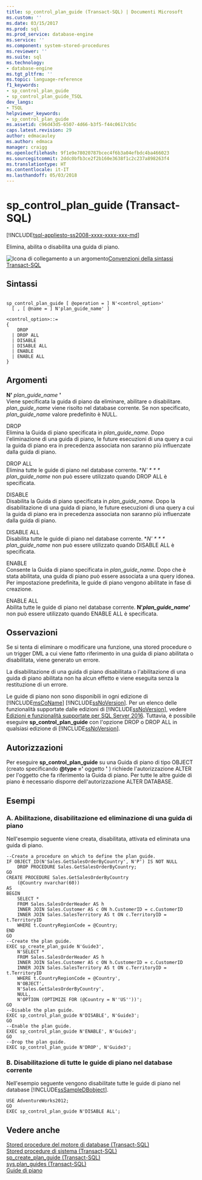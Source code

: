 ```yaml
---
title: sp_control_plan_guide (Transact-SQL) | Documenti Microsoft
ms.custom: ''
ms.date: 03/15/2017
ms.prod: sql
ms.prod_service: database-engine
ms.service: ''
ms.component: system-stored-procedures
ms.reviewer: ''
ms.suite: sql
ms.technology:
- database-engine
ms.tgt_pltfrm: ''
ms.topic: language-reference
f1_keywords:
- sp_control_plan_guide
- sp_control_plan_guide_TSQL
dev_langs:
- TSQL
helpviewer_keywords:
- sp_control_plan_guide
ms.assetid: c96d43d5-6507-4d66-b3f5-f44c0617cb5c
caps.latest.revision: 29
author: edmacauley
ms.author: edmaca
manager: craigg
ms.openlocfilehash: 9f1e9e78020787bcec4f6b3a04efbdc4ba466023
ms.sourcegitcommit: 2ddc0bfb3ce2f2b160e3638f1c2c237a898263f4
ms.translationtype: HT
ms.contentlocale: it-IT
ms.lasthandoff: 05/03/2018
---
```

# <a name="spcontrolplanguide-transact-sql"></a>sp_control_plan_guide (Transact-SQL)
[!INCLUDE[tsql-appliesto-ss2008-xxxx-xxxx-xxx-md](../../includes/tsql-appliesto-ss2008-xxxx-xxxx-xxx-md.md)]

  Elimina, abilita o disabilita una guida di piano.  
  
 ![Icona di collegamento a un argomento](../../database-engine/configure-windows/media/topic-link.gif "Icona di collegamento a un argomento")[Convenzioni della sintassi Transact-SQL](../../t-sql/language-elements/transact-sql-syntax-conventions-transact-sql.md)  
  
## <a name="syntax"></a>Sintassi  
  
```  
  
sp_control_plan_guide [ @operation = ] N'<control_option>'  
  [ , [ @name = ] N'plan_guide_name' ]  
  
<control_option>::=  
{   
    DROP   
  | DROP ALL  
  | DISABLE  
  | DISABLE ALL  
  | ENABLE   
  | ENABLE ALL  
}  
```  
  
## <a name="arguments"></a>Argomenti  
 **N'** *plan_guide_name* **'**  
 Viene specificata la guida di piano da eliminare, abilitare o disabilitare. *plan_guide_name* viene risolto nel database corrente. Se non specificato, *plan_guide_name* valore predefinito è NULL.  
  
 DROP  
 Elimina la Guida di piano specificata in *plan_guide_name*. Dopo l'eliminazione di una guida di piano, le future esecuzioni di una query a cui la guida di piano era in precedenza associata non saranno più influenzate dalla guida di piano.  
  
 DROP ALL  
 Elimina tutte le guide di piano nel database corrente. **N' * * * plan_guide_name* non può essere utilizzato quando DROP ALL è specificata.  
  
 DISABLE  
 Disabilita la Guida di piano specificata in *plan_guide_name*. Dopo la disabilitazione di una guida di piano, le future esecuzioni di una query a cui la guida di piano era in precedenza associata non saranno più influenzate dalla guida di piano.  
  
 DISABLE ALL  
 Disabilita tutte le guide di piano nel database corrente. **N' * * * plan_guide_name* non può essere utilizzato quando DISABLE ALL è specificata.  
  
 ENABLE  
 Consente la Guida di piano specificata in *plan_guide_name*. Dopo che è stata abilitata, una guida di piano può essere associata a una query idonea. Per impostazione predefinita, le guide di piano vengono abilitate in fase di creazione.  
  
 ENABLE ALL  
 Abilita tutte le guide di piano nel database corrente. **N'***plan_guide_name***'** non può essere utilizzato quando ENABLE ALL è specificata.  
  
## <a name="remarks"></a>Osservazioni  
 Se si tenta di eliminare o modificare una funzione, una stored procedure o un trigger DML a cui viene fatto riferimento in una guida di piano abilitata o disabilitata, viene generato un errore.  
  
 La disabilitazione di una guida di piano disabilitata o l'abilitazione di una guida di piano abilitata non ha alcun effetto e viene eseguita senza la restituzione di un errore.  
  
 Le guide di piano non sono disponibili in ogni edizione di [!INCLUDE[msCoName](../../includes/msconame-md.md)] [!INCLUDE[ssNoVersion](../../includes/ssnoversion-md.md)]. Per un elenco delle funzionalità supportate dalle edizioni di [!INCLUDE[ssNoVersion](../../includes/ssnoversion-md.md)], vedere [Edizioni e funzionalità supportate per SQL Server 2016](../../sql-server/editions-and-supported-features-for-sql-server-2016.md). Tuttavia, è possibile eseguire **sp_control_plan_guide** con l'opzione DROP o DROP ALL in qualsiasi edizione di [!INCLUDE[ssNoVersion](../../includes/ssnoversion-md.md)].  
  
## <a name="permissions"></a>Autorizzazioni  
 Per eseguire **sp_control_plan_guide** su una Guida di piano di tipo OBJECT (creato specificando  **@type ='** oggetto **'** ) richiede l'autorizzazione ALTER per l'oggetto che fa riferimento la Guida di piano. Per tutte le altre guide di piano è necessario disporre dell'autorizzazione ALTER DATABASE.  
  
## <a name="examples"></a>Esempi  
  
### <a name="a-enabling-disabling-and-dropping-a-plan-guide"></a>A. Abilitazione, disabilitazione ed eliminazione di una guida di piano  
 Nell'esempio seguente viene creata, disabilitata, attivata ed eliminata una guida di piano.  
  
```  
--Create a procedure on which to define the plan guide.  
IF OBJECT_ID(N'Sales.GetSalesOrderByCountry', N'P') IS NOT NULL  
    DROP PROCEDURE Sales.GetSalesOrderByCountry;  
GO  
CREATE PROCEDURE Sales.GetSalesOrderByCountry   
    (@Country nvarchar(60))  
AS  
BEGIN  
    SELECT *  
    FROM Sales.SalesOrderHeader AS h   
    INNER JOIN Sales.Customer AS c ON h.CustomerID = c.CustomerID  
    INNER JOIN Sales.SalesTerritory AS t ON c.TerritoryID = t.TerritoryID  
    WHERE t.CountryRegionCode = @Country;  
END  
GO  
--Create the plan guide.  
EXEC sp_create_plan_guide N'Guide3',  
    N'SELECT *  
    FROM Sales.SalesOrderHeader AS h   
    INNER JOIN Sales.Customer AS c ON h.CustomerID = c.CustomerID  
    INNER JOIN Sales.SalesTerritory AS t ON c.TerritoryID = t.TerritoryID  
    WHERE t.CountryRegionCode = @Country',  
    N'OBJECT',  
    N'Sales.GetSalesOrderByCountry',  
    NULL,  
    N'OPTION (OPTIMIZE FOR (@Country = N''US''))';  
GO  
--Disable the plan guide.  
EXEC sp_control_plan_guide N'DISABLE', N'Guide3';  
GO  
--Enable the plan guide.  
EXEC sp_control_plan_guide N'ENABLE', N'Guide3';  
GO  
--Drop the plan guide.  
EXEC sp_control_plan_guide N'DROP', N'Guide3';  
```  
  
### <a name="b-disabling-all-plan-guides-in-the-current-database"></a>B. Disabilitazione di tutte le guide di piano nel database corrente  
 Nell'esempio seguente vengono disabilitate tutte le guide di piano nel database [!INCLUDE[ssSampleDBobject](../../includes/sssampledbobject-md.md)].  
  
```  
USE AdventureWorks2012;  
GO  
EXEC sp_control_plan_guide N'DISABLE ALL';  
```  
  
## <a name="see-also"></a>Vedere anche  
 [Stored procedure del motore di database &#40;Transact-SQL&#41;](../../relational-databases/system-stored-procedures/database-engine-stored-procedures-transact-sql.md)   
 [Stored procedure di sistema &#40;Transact-SQL&#41;](../../relational-databases/system-stored-procedures/system-stored-procedures-transact-sql.md)   
 [sp_create_plan_guide &#40;Transact-SQL&#41;](../../relational-databases/system-stored-procedures/sp-create-plan-guide-transact-sql.md)   
 [sys.plan_guides &#40;Transact-SQL&#41;](../../relational-databases/system-catalog-views/sys-plan-guides-transact-sql.md)   
 [Guide di piano](../../relational-databases/performance/plan-guides.md)  
  
  
